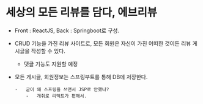 # 세상의 모든 리뷰를 담다, 에브리뷰

-   Front : ReactJS, Back : Springboot로 구성.

-   CRUD 기능을 가진 리뷰 사이트로, 모든 회원은 자신이 가진 어떠한 것이든 리뷰 게시글을 작성할 수 있다.

    -   댓글 기능도 지원할 예정

-   모든 게시글, 회원정보는 스프링부트를 통해 DB에 저장한다.

        -   굳이 왜 스프링을 쓰면서 JSP로 안했나?
            -   개취로 리액트가 편해서.
